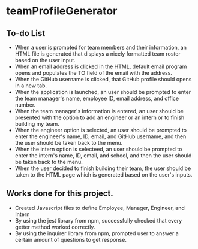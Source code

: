 # teamProfileGenerator

## To-do List
- When a user is prompted for team members and their information, an HTML file is generated that displays a nicely formatted team roster based on the user input.
- When an email address is clicked in the HTML, default email program opens and populates the TO field of the email with the address.
- When the GitHub username is clicked, that GitHub profile should opens in a new tab.
- When the application is launched, an user should be prompted to enter the team manager's name, employee ID, email address, and office number.
- When the team manager's information is entered, an user should be presented with the option to add an engineer or an intern or to finish building my team.
- When the engineer option is selected, an user should be prompted to enter the engineer's name, ID, email, and GitHub username, and then the user should be taken back to the menu.
- When the intern option is selecteed, an user should be prompted to enter the intern's name, ID, email, and school, and then the user should be taken back to the menu.
- When the user decided to finish building their team, the user should be taken to the HTML page which is generated based on the user's inputs.

## Works done for this project.
- Created Javascript files to define Employee, Manager, Engineer, and Intern
- By using the jest library from npm, successfully checked that every getter method worked correctly.
- By using the inquirer library from npm, prompted user to answer a certain amount of questions to get response.
